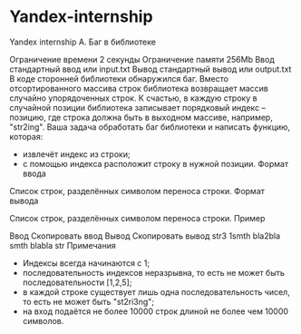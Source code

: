 # Yandex-internship
Yandex internship
A. Баг в библиотеке

Ограничение времени    2 секунды
Ограничение памяти    256Mb
Ввод    стандартный ввод или input.txt
Вывод    стандартный вывод или output.txt
В коде сторонней библиотеки обнаружился баг. Вместо отсортированного массива строк библиотека возвращает массив случайно упорядоченных строк. К счастью, в каждую строку в случайной позиции библиотека записывает порядковый индекс – позицию, где строка должна быть в выходном массиве, например, "str2ing".
Ваша задача обработать баг библиотеки и написать функцию, которая:
- извлечёт индекс из строки;
- с помощью индекса расположит строку в нужной позиции.
Формат ввода

Список строк, разделённых символом переноса строки.
Формат вывода

Список строк, разделённых символом переноса строки.
Пример

Ввод Скопировать ввод    Вывод Скопировать вывод
str3
1smth
bla2bla
smth
blabla
str
Примечания

- Индексы всегда начинаются с 1;
- последовательность индексов неразрывна, то есть не может быть последовательности [1,2,5];
- в каждой строке существует лишь одна последовательность чисел, то есть не может быть "st2ri3ng";
- на вход подаётся не более 10000 строк длиной не более чем 10000 символов.
